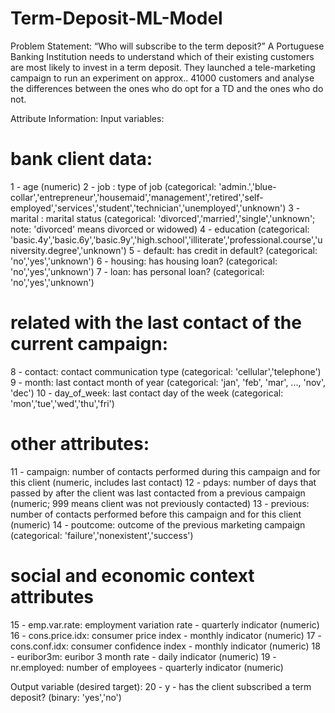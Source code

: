 # Term-Deposit-ML-Model

Problem Statement: 
“Who will subscribe to the term deposit?”
A Portuguese Banking Institution needs to understand which of their existing customers are most likely to invest in a term deposit. They launched a tele-marketing campaign to run an experiment on approx.. 41000 customers and analyse the differences between the ones who do opt for a TD and the ones who do not. 

Attribute Information:
Input variables:

# bank client data:

1 - age (numeric)
2 - job : type of job (categorical: 'admin.','blue-collar','entrepreneur','housemaid','management','retired','self-employed','services','student','technician','unemployed','unknown')
3 - marital : marital status (categorical: 'divorced','married','single','unknown'; note: 'divorced' means divorced or widowed)
4 - education (categorical: 'basic.4y','basic.6y','basic.9y','high.school','illiterate','professional.course','university.degree','unknown')
5 - default: has credit in default? (categorical: 'no','yes','unknown')
6 - housing: has housing loan? (categorical: 'no','yes','unknown')
7 - loan: has personal loan? (categorical: 'no','yes','unknown')

# related with the last contact of the current campaign:

8 - contact: contact communication type (categorical: 'cellular','telephone')
9 - month: last contact month of year (categorical: 'jan', 'feb', 'mar', ..., 'nov', 'dec')
10 - day_of_week: last contact day of the week (categorical: 'mon','tue','wed','thu','fri')

# other attributes:
11 - campaign: number of contacts performed during this campaign and for this client (numeric, includes last contact)
12 - pdays: number of days that passed by after the client was last contacted from a previous campaign (numeric; 999 means client was not previously contacted)
13 - previous: number of contacts performed before this campaign and for this client (numeric)
14 - poutcome: outcome of the previous marketing campaign (categorical: 'failure','nonexistent','success')

# social and economic context attributes
15 - emp.var.rate: employment variation rate - quarterly indicator (numeric)
16 - cons.price.idx: consumer price index - monthly indicator (numeric)
17 - cons.conf.idx: consumer confidence index - monthly indicator (numeric)
18 - euribor3m: euribor 3 month rate - daily indicator (numeric)
19 - nr.employed: number of employees - quarterly indicator (numeric)

Output variable (desired target):
20 - y - has the client subscribed a term deposit? (binary: 'yes','no')
